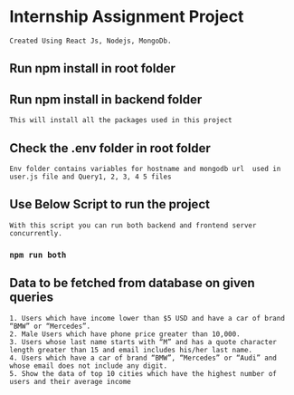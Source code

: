 # Internship Assignment Project
    Created Using React Js, Nodejs, MongoDb.

## Run npm install in root folder 
## Run npm install in backend folder 
    This will install all the packages used in this project 

## Check the .env folder in root folder
    Env folder contains variables for hostname and mongodb url  used in user.js file and Query1, 2, 3, 4 5 files

## Use Below Script to run the project
    With this script you can run both backend and frontend server concurrently.
### `npm run both`
 
## Data to be fetched from database on given queries
    1. Users which have income lower than $5 USD and have a car of brand “BMW” or “Mercedes”.
    2. Male Users which have phone price greater than 10,000.
    3. Users whose last name starts with “M” and has a quote character length greater than 15 and email includes his/her last name.
    4. Users which have a car of brand “BMW”, “Mercedes” or “Audi” and whose email does not include any digit.
    5. Show the data of top 10 cities which have the highest number of users and their average income
